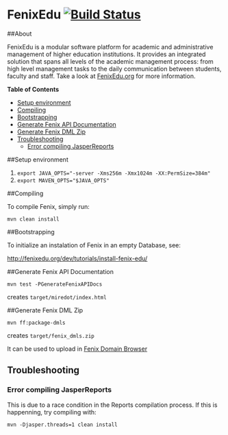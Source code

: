 FenixEdu [![Build Status](https://travis-ci.org/FenixEdu/fenix.png?branch=develop)](https://travis-ci.org/FenixEdu/fenix)
==========

##About

FenixEdu is a modular software platform for academic and administrative management of higher education institutions. It provides an integrated solution that spans all levels of the academic management process: from high level management tasks to the daily communication between students, faculty and staff. Take a look at [FenixEdu.org](http://fenixedu.org/) for more information.

**Table of Contents**

- [Setup environment](#setup-environment)
- [Compiling](#compiling)
- [Bootstrapping](#bootstrapping)
- [Generate Fenix API Documentation](#generate-fenix-api-documentation)
- [Generate Fenix DML Zip](#generate-fenix-dml-zip)
- [Troubleshooting](#troubleshooting)
	- [Error compiling JasperReports](#error-compiling-jasperreports)


##Setup environment
1. `export JAVA_OPTS="-server -Xms256m -Xmx1024m -XX:PermSize=384m"`
2. `export MAVEN_OPTS="$JAVA_OPTS"`


##Compiling
  
To compile Fenix, simply run:

    mvn clean install
    
##Bootstrapping

To initialize an instalation of Fenix in an empty Database, see: 

http://fenixedu.org/dev/tutorials/install-fenix-edu/

##Generate Fenix API Documentation

    mvn test -PGenerateFenixAPIDocs

creates `target/miredot/index.html`


##Generate Fenix DML Zip

    mvn ff:package-dmls

creates `target/fenix_dmls.zip`

It can be used to upload in [Fenix Domain Browser](https://fenix-ashes.ist.utl.pt/fdb)

	
## Troubleshooting

### Error compiling JasperReports

This is due to a race condition in the Reports compilation process. If this is happenning, try compiling with: 

    mvn -Djasper.threads=1 clean install
